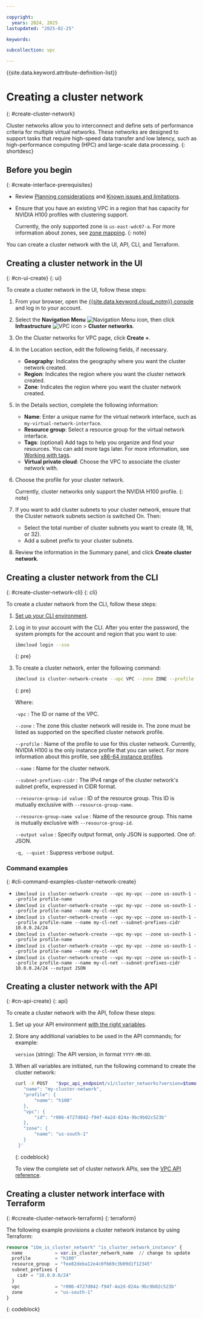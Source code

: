 ```yaml
---

copyright:
  years: 2024, 2025
lastupdated: "2025-02-25"

keywords:

subcollection: vpc

---
```


{{site.data.keyword.attribute-definition-list}}

# Creating a cluster network
{: #create-cluster-network}

Cluster networks allow you to interconnect and define sets of performance criteria for multiple virtual networks. These networks are designed to support tasks that require high-speed data transfer and low latency, such as high-performance computing (HPC) and large-scale data processing.
{: shortdesc}

## Before you begin
{: #create-interface-prerequisites}

* Review [Planning considerations](/docs/vpc?topic=vpc-planning-cluster-network&interface=ui) and [Known issues and limitations](/docs/vpc?topic=vpc-limitations-cluster-network&interface=ui).
* Ensure that you have an existing VPC in a region that has capacity for NVIDIA H100 profiles with clustering support.

   Currently, the only supported zone is `us-east-wdc07-a`. For more information about zones, see [zone mapping](/docs/overview?topic=overview-locations#zone-mapping).
   {: note}
   
You can create a cluster network with the UI, API, CLI, and Terraform.

## Creating a cluster network in the UI
{: #cn-ui-create}
{: ui}

To create a cluster network in the UI, follow these steps:

1. From your browser, open the [{{site.data.keyword.cloud_notm}} console](/login) and log in to your account.
1. Select the **Navigation Menu** ![Navigation Menu icon](../../icons/icon_hamburger.svg), then click  **Infrastructure** ![VPC icon](../../icons/vpc.svg)  > **Cluster networks**.
1. On the Cluster networks for VPC page, click **Create +**.
1. In the Location section, edit the following fields, if necessary.
    * **Geography**: Indicates the geography where you want the cluster network created.
    * **Region**: Indicates the region where you want the cluster network created.
    * **Zone**: Indicates the region where you want the cluster network created.
1. In the Details section, complete the following information:
   * **Name**: Enter a unique name for the virtual network interface, such as `my-virtual-network-interface`.
   * **Resource group**: Select a resource group for the virtual network interface.
   * **Tags**: (optional) Add tags to help you organize and find your resources. You can add more tags later. For more information, see [Working with tags](/docs/account?topic=account-tag).
   * **Virtual private cloud**: Choose the VPC to associate the cluster network with.
1. Choose the profile for your cluster network.

   Currently, cluster networks only support the NVIDIA H100 profile.
   {: note}

1. If you want to add cluster subnets to your cluster network, ensure that the Cluster network subnets section is switched On. Then:
   * Select the total number of cluster subnets you want to create (8, 16, or 32).
   * Add a subnet prefix to your cluster subnets.
1. Review the information in the Summary panel, and click **Create cluster network**.

## Creating a cluster network from the CLI
{: #create-cluster-network-cli}
{: cli}

To create a cluster network from the CLI, follow these steps:

1. [Set up your CLI environment](/docs/vpc?topic=vpc-set-up-environment&interface=cli). 
   
1. Log in to your account with the CLI. After you enter the password, the system prompts for the account and region that you want to use:

    ```sh
    ibmcloud login --sso
    ```
    {: pre}

1. To create a cluster network, enter the following command:

   ```bash
   ibmcloud is cluster-network-create --vpc VPC --zone ZONE --profile PROFILE [--name NAME] [--subnet-prefixes-cidr SUBNET_PREFIXES_CIDR] [--resource-group-id RESOURCE_GROUP_ID | --resource-group-name RESOURCE_GROUP_NAME] [--output JSON] [-q, --quiet]
   ```
   {: pre}

   Where:

   `-vpc`
    :    The ID or name of the VPC.

   `--zone`
   :    The zone this cluster network will reside in. The zone must be listed as supported on the specified cluster network profile.

   `--profile`
   :    Name of the profile to use for this cluster network. Currently, NVIDIA H100 is the only instance profile that you can select. For more information about this profile, see [x86-64 instance profiles](/docs/vpc?topic=vpc-profiles&interface=ui).

   `--name`
   :    Name for the cluster network.

   `--subnet-prefixes-cidr`
   :    The IPv4 range of the cluster network's subnet prefix, expressed in CIDR format.

   `--resource-group-id value`
   :    ID of the resource group. This ID is mutually exclusive with `--resource-group-name`.

   `--resource-group-name value`
   :    Name of the resource group. This name is mutually exclusive with `--resource-group-id`.

   `--output value`
   :    Specify output format, only JSON is supported. One of: JSON.

   `-q, --quiet`
   :    Suppress verbose output.

### Command examples
{: #cli-command-examples-cluster-network-create}

* `ibmcloud is cluster-network-create --vpc my-vpc --zone us-south-1 --profile profile-name`
* `ibmcloud is cluster-network-create --vpc my-vpc --zone us-south-1 --profile profile-name --name my-cl-net`
* `ibmcloud is cluster-network-create --vpc my-vpc --zone us-south-1 --profile profile-name --name my-cl-net --subnet-prefixes-cidr 10.0.0.24/24`
* `ibmcloud is cluster-network-create --vpc my-vpc --zone us-south-1 --profile profile-name`
* `ibmcloud is cluster-network-create --vpc my-vpc --zone us-south-1 --profile profile-name --name my-cl-net`
* `ibmcloud is cluster-network-create --vpc my-vpc --zone us-south-1 --profile profile-name --name my-cl-net --subnet-prefixes-cidr 10.0.0.24/24 --output JSON`
 
## Creating a cluster network with the API
{: #cn-api-create}
{: api}

To create a cluster network with the API, follow these steps:

1. Set up your API environment [with the right variables](/docs/vpc?topic=vpc-set-up-environment#api-prerequisites-setup).
1. Store any additional variables to be used in the API commands; for example:

   `version` (string): The API version, in format `YYYY-MM-DD`.

1. When all variables are initiated, run the following command to create the cluster network:

   ```sh
   curl -X POST   "$vpc_api_endpoint/v1/cluster_networks?version=$tomorrow&generation=2&maturity=development" -H "Authorization: Bearer $iam_token" -d '{
      "name": "my-cluster-network",
      "profile": {
          "name": "h100"
      },
      "vpc": {
          "id": "r006-4727d842-f94f-4a2d-824a-9bc9b02c523b"
      },
      "zone": {
          "name": "us-south-1"
      }
    }'
   ```
   {: codeblock}

   To view the complete set of cluster network APIs, see the [VPC API reference](/apidocs/vpc/latest#list-cluster-network-profiles).

## Creating a cluster network interface with Terraform
{: #ccreate-cluster-network-terraform}
{: terraform}

The following example provisions a cluster network instance by using Terraform:

```terraform
resource "ibm_is_cluster_network" "is_cluster_network_instance" {
  name            = var.is_cluster_network_name  // change to update
  profile         = "h100"
  resource_group  = "fee82deba12e4c0fb69c3b09d1f12345"
  subnet_prefixes {
    cidr = "10.0.0.0/24"
  }
  vpc             = "r006-4727d842-f94f-4a2d-824a-9bc9b02c523b"
  zone            = "us-south-1"
}
```
{: codeblock}
